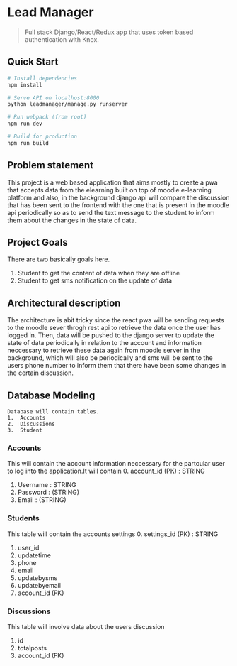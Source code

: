 # Lead Manager

> Full stack Django/React/Redux app that uses token based authentication with Knox.

## Quick Start

```bash
# Install dependencies
npm install

# Serve API on localhost:8000
python leadmanager/manage.py runserver

# Run webpack (from root)
npm run dev

# Build for production
npm run build
```

## Problem statement

This project is a web based application that aims mostly to create a pwa that accepts data from the elearning built on top of moodle e-learning platform and also, in the background django api will compare the  discussion that has been sent to the frontend with the one that is present in the moodle api periodically so as to send the text message to the student to inform them about the changes in the state of data.

## Project Goals
There are two basically goals here. 
1. Student to get the content of data when they are offline
2. Student to get sms notification on the update of data 

## Architectural description 

The architecture is abit tricky since the react pwa will be sending requests to the moodle sever throgh rest api to retrieve the data once the user has logged in. Then, data will be pushed to the django server to update the state of data periodically in relation to the account and information neccessary to retrieve these data again from moodle server in the background, which will also be periodically and sms will be sent to the users phone number to inform them that there have been some changes in the certain discussion.


## Database Modeling
    Database will contain tables.
    1.  Accounts 
    2.  Discussions
    3.  Student

### Accounts
This will contain the account information neccessary for the partcular user to log into the application.It will contain
0.  account_id (PK) : STRING
1.  Username : STRING
2.  Password : (STRING)
3.  Email : (STRING)

### Students
This table will contain the accounts settings
0.  settings_id (PK) : STRING
1.  user_id
2.  updatetime
3.  phone
4.  email
5.  updatebysms
6.  updatebyemail
7.  account_id (FK)


### Discussions
This table will involve data about the users discussion
1.  id
2.  totalposts
3.  account_id (FK)
    
